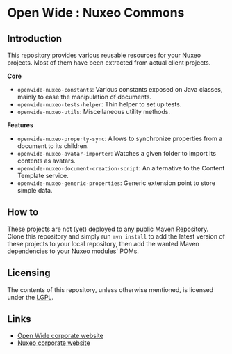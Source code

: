 Open Wide : Nuxeo Commons
=========================

## Introduction

This repository provides various reusable resources for your Nuxeo projects. Most of them have been extracted from actual client projects.

**Core**

* `openwide-nuxeo-constants`: Various constants exposed on Java classes, mainly to ease the manipulation of documents.
* `openwide-nuxeo-tests-helper`: Thin helper to set up tests.
* `openwide-nuxeo-utils`: Miscellaneous utility methods.

**Features**

* `openwide-nuxeo-property-sync`: Allows to synchronize properties from a document to its children.
* `openwide-nuxeo-avatar-importer`: Watches a given folder to import its contents as avatars.
* `openwide-nuxeo-document-creation-script`: An alternative to the Content Template service.
* `openwide-nuxeo-generic-properties`: Generic extension point to store simple data.

## How to

These projects are not (yet) deployed to any public Maven Repository. Clone this repository and simply run `mvn install` to add the latest version of these projects to your local repository, then add the wanted Maven dependencies to your Nuxeo modules' POMs.

## Licensing

The contents of this repository, unless otherwise mentioned, is licensed under the [LGPL](http://www.gnu.org/copyleft/lesser.html).

## Links

* [Open Wide corporate website](http://www.openwide.fr/)
* [Nuxeo corporate website](http://www.nuxeo.com/fr)

